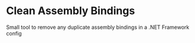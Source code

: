 # Clean Assembly Bindings
Small tool to remove any duplicate assembly bindings in a .NET Framework config

